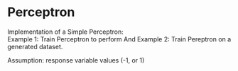 # Perceptron
Implementation of a Simple Perceptron:  
Example 1:  Train Perceptron to perform And
Example 2:  Train Pereptron on a generated dataset.

Assumption: response variable values (-1, or 1)

